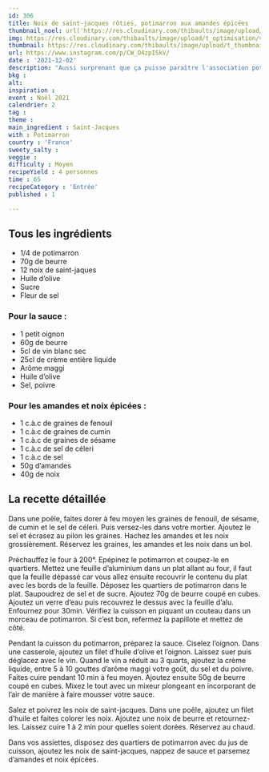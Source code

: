 ```yaml
---
id: 306
title: Noix de saint-jacques rôties, potimarron aux amandes épicées
thumbnail_noel: url('https://res.cloudinary.com/thibaults/image/upload/t_carre/v1638303445/Recipes/20211202_saint-jacques-potimarron.jpg')
img: https://res.cloudinary.com/thibaults/image/upload/t_optimisation/v1638303445/Recipes/20211202_saint-jacques-potimarron.jpg
thumbnail: https://res.cloudinary.com/thibaults/image/upload/t_thumbnail_josie/v1638303445/Recipes/20211202_saint-jacques-potimarron.jpg
url: https://www.instagram.com/p/CW_O4zpISkV/
date : '2021-12-02'
description: "Aussi surprenant que ça puisse paraître l'association potimarron et saint-jacques fonctionne à merveille. A essayer de toute urgence !"
bkg : 
alt: 
inspiration : 
event : Noël 2021
calendrier: 2
tag : 
theme : 
main_ingredient : Saint-Jacques
with : Potimarron
country : 'France'
sweety_salty : 
veggie : 
difficulty : Moyen
recipeYield : 4 personnes
time : 65
recipeCategory : 'Entrée'
published : 1

---
```


## Tous les ingrédients
 - 1/4 de potimarron
 - 70g de beurre
 - 12 noix de saint-jaques
 - Huile d’olive
 - Sucre
 - Fleur de sel

### Pour la sauce :
 - 1 petit oignon
 - 60g de beurre
 - 5cl de vin blanc sec
 - 25cl de crème entière liquide
 - Arôme maggi
 - Huile d’olive
 - Sel, poivre

### Pour les amandes et noix épicées :
 - 1 c.à.c de graines de fenouil
 - 1 c.à.c de graines de cumin
 - 1 c.à.c de graines de sésame
 - 1 c.à.c de sel de céleri
 - 1 c.à.c de sel
 - 50g d’amandes
 - 40g de noix

## La recette détaillée
Dans une poêle, faites dorer à feu moyen les graines de fenouil, de sésame, de cumin et le sel de céleri. Puis versez-les dans votre mortier. Ajoutez le sel et écrasez au pilon les graines. Hachez les amandes et les noix grossièrement. Réservez les graines, les amandes et les noix dans un bol.

Préchauffez le four à 200°. Epépinez le potimarron et coupez-le en quartiers. Mettez une feuille d’aluminium dans un plat allant au four, il faut que la feuille dépassé car vous allez ensuite recouvrir le contenu du plat avec les bords de la feuille. Déposez les quartiers de potimarron dans le plat. Saupoudrez de sel et de sucre. Ajoutez 70g de beurre coupé en cubes. Ajoutez un verre d’eau puis recouvrez le dessus avec la feuille d’alu. Enfournez pour 30min. Vérifiez la cuisson en piquant un couteau dans un morceau de potimarron. Si c’est bon, refermez la papillote et mettez de côté.

Pendant la cuisson du potimarron, préparez la sauce. Ciselez l’oignon. Dans une casserole, ajoutez un filet d’huile d’olive et l’oignon. Laissez suer puis déglacez avec le vin. Quand le vin a réduit au 3 quarts, ajoutez la crème liquide, entre 5 à 10 gouttes d’arôme maggi votre goût, du sel et du poivre. Faites cuire pendant 10 min à feu moyen. Ajoutez ensuite 50g de beurre coupé en cubes. Mixez le tout avec un mixeur plongeant en incorporant de l’air de manière à faire mousser votre sauce.

Salez et poivrez les noix de saint-jacques. Dans une poêle, ajoutez un filet d’huile et faites colorer les noix. Ajoutez une noix de beurre et retournez-les. Laissez cuire 1 à 2 min pour quelles soient dorées. Réservez au chaud.

Dans vos assiettes, disposez des quartiers de potimarron avec du jus de cuisson, ajoutez les noix de saint-jacques, nappez de sauce et parsemez d’amandes et noix épicées.